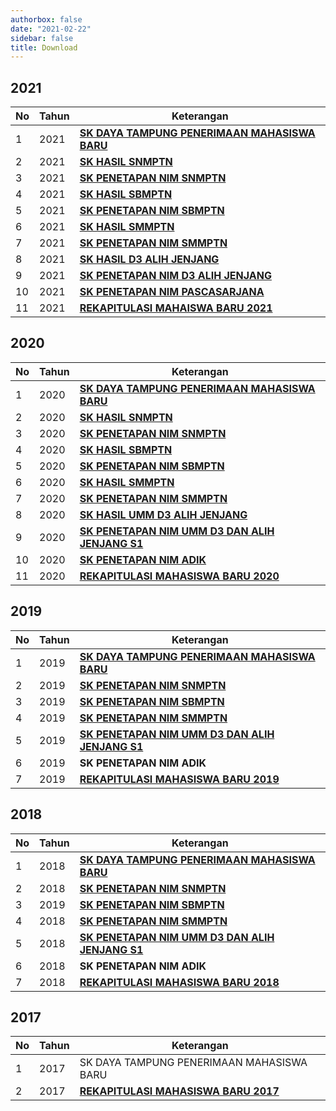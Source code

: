 ```yaml
---
authorbox: false
date: "2021-02-22"
sidebar: false
title: Download
---
```


## 2021

| No  | Tahun | Keterangan                                                                                                                                  |
|-----|-------|---------------------------------------------------------------------------------------------------------------------------------------------|
| 1   | 2021  | [**SK DAYA TAMPUNG PENERIMAAN MAHASISWA BARU**](https://drive.google.com/file/d/1JUA7SXk_Jh-J7yyc6tbLJs_-Cp_MzYVH/view?usp=sharing)         |
| 2   | 2021  | [**SK HASIL SNMPTN**](https://drive.google.com/file/d/1gZ78dCnISrTGLe7aS93yaCLOviFCoI_B/view?usp=sharing "SK HASIL SNMPTN")                 |
| 3   | 2021  | [**SK PENETAPAN NIM SNMPTN**](https://drive.google.com/file/d/1Iwmi1fL6KpHUQWtEw5K3M9oC6YDcwnR0/view?usp=sharing "SK PENETAPAN NIM SNMPTN") |
| 4   | 2021  | [**SK HASIL SBMPTN**](https://drive.google.com/file/d/1P7ipet3Pwz2J2OpHXx-Ghv99Cc0RCAKQ/view?usp=sharing)                                   |
| 5   | 2021  | [**SK PENETAPAN NIM SBMPTN**](https://drive.google.com/file/d/1nTyKs09H_UKKH25tN-7RCQkWyyXfytXg/view?usp=sharing)                           |
| 6   | 2021  | [**SK HASIL SMMPTN**](https://drive.google.com/file/d/1BciZl5SsJGfZmKUtzNWNRplpIv6stepn/view?usp=sharing)                                   |
| 7   | 2021  | [**SK PENETAPAN NIM SMMPTN**](https://drive.google.com/file/d/1RhgkJ1Eh9KEO94WYpWFkf0RppsZ3nfJ9/view?usp=sharing)                           |
| 8   | 2021  | [**SK HASIL D3 ALIH JENJANG**](https://drive.google.com/file/d/1L7o8lbDz0GpGDdEheO9nkTZKBZ03gpPE/view?usp=sharing)                          |
| 9   | 2021  | [**SK PENETAPAN NIM D3 ALIH JENJANG**](https://drive.google.com/file/d/15n43bbauQcB0DprnMrMvVXQyefY_OuyJ/view?usp=sharing)                  |
| 10  | 2021  | [**SK PENETAPAN NIM PASCASARJANA**](https://drive.google.com/file/d/15nctmlic6hpZHSLcxNSRY36R1WlKDRWr/view?usp=sharing)                     |
| 11  | 2021  | [**REKAPITULASI MAHAISWA BARU 2021**](https://drive.google.com/file/d/1rDMOuLISfU730L1ZvAvDn7b7YnqXzSoZ/view?usp=sharing)                   |

## **2020**

| No  | Tahun | Keterangan                                                                                                                                                                          |
|-----|-------|-------------------------------------------------------------------------------------------------------------------------------------------------------------------------------------|
| 1   | 2020  | [**SK DAYA TAMPUNG PENERIMAAN MAHASISWA BARU**](https://drive.google.com/file/d/1ivkzQcCqRRR5eCyfnpQeHmUt6zCR8MfW/view?usp=sharing "SK DAYA TAMPUNG PENERIMAAN MAHASISWA BARU")     |
| 2   | 2020  | [**SK HASIL SNMPTN**](https://drive.google.com/file/d/1_rwzyvZeD8KKkmn4WKRJcDnv3wYp7RHY/view?usp=sharing)                                                                           |
| 3   | 2020  | [**SK PENETAPAN NIM SNMPTN**](https://drive.google.com/file/d/1zXgfvr6WzToKRT8Ftbe2AjhbWe4VpmSr/view?usp=sharing "SK PENETAPAN NIM SNMPTN")                                         |
| 4   | 2020  | [**SK HASIL SBMPTN**](https://drive.google.com/file/d/1O4zKzMJaYn4aoBf4FJH-OS85j4oCm8Fx/view?usp=sharing)                                                                           |
| 5   | 2020  | [**SK PENETAPAN NIM SBMPTN**](https://drive.google.com/file/d/10uycg7uh-hBRnxJFv_L4oVFK-8B3JuOh/view?usp=sharing "SK PENETAPAN NIM SBMPTN")                                         |
| 6   | 2020  | [**SK HASIL SMMPTN**](https://drive.google.com/file/d/1PbwdzG3KcFrnCu2W85litTBjHuNndllT/view?usp=sharing)                                                                           |
| 7   | 2020  | [**SK PENETAPAN NIM SMMPTN**](https://drive.google.com/file/d/10dhjQp_UuTvpvAut9Pqr3W0p2fFp3u-X/view?usp=sharing "SK PENETAPAN NIM SMMPTN")                                         |
| 8   | 2020  | [**SK HASIL UMM D3 ALIH JENJANG**](https://drive.google.com/file/d/1Pwu9Bj1Pfq1MmRY6UIfP4eQAXd0u3CIr/view?usp=sharing)                                                              |
| 9   | 2020  | [**SK PENETAPAN NIM UMM D3 DAN ALIH JENJANG S1**](https://drive.google.com/file/d/10_o2nF4w4tllsXBDc9ZOjjS_C_16-CwX/view?usp=sharing "SK PENETAPAN NIM UMM D3 DAN ALIH JENJANG S1") |
| 10  | 2020  | [**SK PENETAPAN NIM ADIK**](https://drive.google.com/file/d/10_Tr9LkkAVasp2ivbkbgIAEDj_dbm3Hp/view?usp=sharing "SK PENETAPAN NIM ADIK")                                             |
| 11  | 2020  | [**REKAPITULASI MAHASISWA BARU 2020**](https://drive.google.com/file/d/1rJ-GNAcEVuq8Y1YX2tl3o6IuHENXtR8v/view?usp=sharing)                                                          |

## **2019**

| No  | Tahun | Keterangan                                                                                                                                                                                       |
|-----|-------|--------------------------------------------------------------------------------------------------------------------------------------------------------------------------------------------------|
| 1   | 2019  | [**SK DAYA TAMPUNG PENERIMAAN MAHASISWA BARU**](https://drive.google.com/file/d/1Y2eXaUttYFmrUdg0uby6_sXmw4tkGs0w/view?usp=sharing "SK DAYA TAMPUNG PENERIMAAN MAHASISWA BARU")                  |
| 2   | 2019  | [**SK PENETAPAN NIM SNMPTN**](https://drive.google.com/file/d/0B4KY1MhkjLm8SlNTa3FiRDJUY1VOb1B2Z1VPSmFuckMxeDNv/view?usp=sharing&resourcekey=0-rKXR73bXonAkBj5_pZGx2w "SK PENETAPAN NIM SNMPTN") |
| 3   | 2019  | [**SK PENETAPAN NIM SBMPTN**](https://drive.google.com/file/d/1bUlb2rCtC6xJdlqoP8MvGZ8kACsA4MMM/view?usp=sharing "SK PENETAPAN NIM SBMPTN")                                                      |
| 4   | 2019  | [**SK PENETAPAN NIM SMMPTN**](https://drive.google.com/file/d/1Pj4dbs6EF2W3DzU-78g0PdhR6Ti--dgV/view?usp=sharing "SK PENETAPAN NIM SMMPTN")                                                      |
| 5   | 2019  | [**SK PENETAPAN NIM UMM D3 DAN ALIH JENJANG S1**](https://drive.google.com/file/d/15QHezmTCTIIcC4AQw6zZlIuz9QWSvjra/view?usp=sharing "SK PENETAPAN NIM UMM D3 DAN ALIH JENJANG S1")              |
| 6   | 2019  | **SK PENETAPAN NIM ADIK**                                                                                                                                                                        |
| 7   | 2019  | [**REKAPITULASI MAHASISWA BARU 2019**](https://drive.google.com/file/d/1rQuGviO92LlHbgXDbmYCbsWo3vIt28CT/view?usp=sharing)                                                                       |

## 2018

| No  | Tahun | Keterangan                                                                                                                            |
|-----|-------|---------------------------------------------------------------------------------------------------------------------------------------|
| 1   | 2018  | [**SK DAYA TAMPUNG PENERIMAAN MAHASISWA BARU**](https://drive.google.com/file/d/1NeZl55Opti_E_fQJBpV599XyDywt17DD/view?usp=sharing)   |
| 2   | 2018  | [**SK PENETAPAN NIM SNMPTN**](https://drive.google.com/file/d/1rFrGOJrHBspw0dnJNxE4jyPgl4XPF1LA/view?usp=sharing)                     |
| 3   | 2019  | [**SK PENETAPAN NIM SBMPTN**](https://drive.google.com/file/d/1E212Pz6HgJ_58nWJ_fGYFYQibXhh4dqt/view?usp=sharing)                     |
| 4   | 2018  | [**SK PENETAPAN NIM SMMPTN**](https://drive.google.com/file/d/1DyTJ1g5nXM4ROE-zUzmggZO1t5gCnQRu/view?usp=sharing)                     |
| 5   | 2018  | [**SK PENETAPAN NIM UMM D3 DAN ALIH JENJANG S1**](https://drive.google.com/file/d/1DtKXDtzh37brWtryNQnqPBKyTY-GWHrT/view?usp=sharing) |
| 6   | 2018  | **SK PENETAPAN NIM ADIK**                                                                                                             |
| 7   | 2018  | [**REKAPITULASI MAHASISWA BARU 2018**](https://drive.google.com/file/d/1rdDVn9Vo8d3JT1yiAssazB80MUJM5E40/view?usp=sharing)            |

## 2017

| No  | Tahun | Keterangan                                                                                                                 |
|-----|-------|----------------------------------------------------------------------------------------------------------------------------|
| 1   | 2017  | SK DAYA TAMPUNG PENERIMAAN MAHASISWA BARU                                                                                  |
| 2   | 2017  | [**REKAPITULASI MAHASISWA BARU 2017**](https://drive.google.com/file/d/1s5bXXtqWlgAhOY6ZJjU37FaqLsyE345V/view?usp=sharing) |
